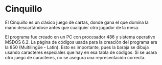 # Cinquillo
El Cinquillo es un clásico juego de cartas, donde gana el que domina la mano descartándose antes que cualquier otro jugador de la mesa. 

El programa fue creado en un PC con procesador 486 y sistema operativo MSDOS 6.2. La página de códigos usada para la creación del programa era la 850 (Multilingüe - Latin). Esto es importante, pues la baraja se dibuja usando caracteres especiales que hay en esa tabla de códigos. Si se usara otro juego de caracteres, no se asegura una representación correcta.
